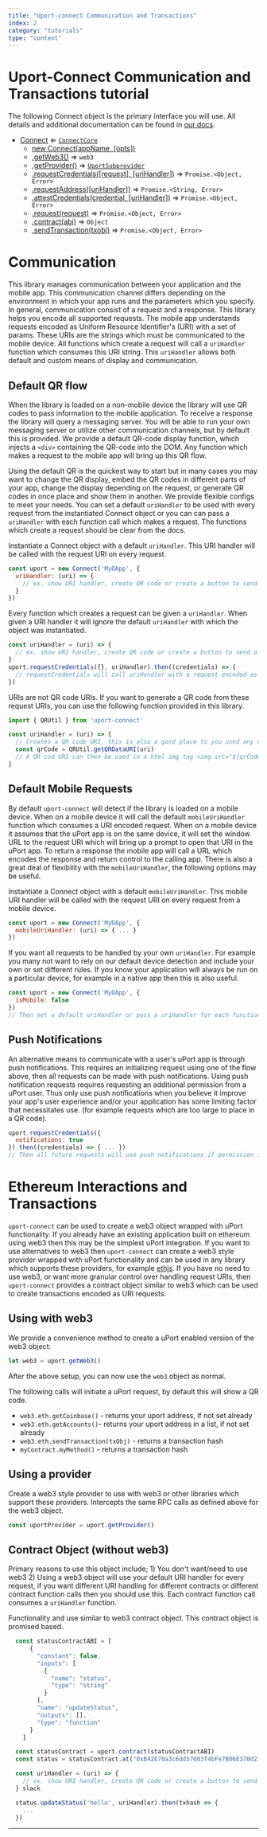 ```yaml
---
title: "Uport-connect Communication and Transactions"
index: 2
category: "tutorials"
type: "content"
---
```


# <a name="usage-guide"></a> Uport-Connect Communication and Transactions tutorial

The following Connect object is the primary interface you will use. All details and additional documentation can be found in [our docs](https://github.com/uport-project/uport-connect/blob/develop/doc/reference/index.md).

* [Connect](https://github.com/uport-project/uport-connect/blob/develop/DOCS.md#Connect) ⇐ <code>[ConnectCore](https://github.com/uport-project/uport-connect/blob/develop/DOCS.md#ConnectCore)</code>
    * [new Connect(appName, [opts])](https://github.com/uport-project/uport-connect/blob/develop/DOCS.md#new_Connect_new)
    * [.getWeb3()](https://github.com/uport-project/uport-connect/blob/develop/DOCS.md#Connect+getWeb3) ⇒ <code>web3</code>
    * [.getProvider()](https://github.com/uport-project/uport-connect/blob/develop/DOCS.md#ConnectCore+getProvider) ⇒ <code>[UportSubprovider](https://github.com/uport-project/uport-connect/blob/develop/DOCS.md#UportSubprovider)</code>
    * [.requestCredentials([request], [uriHandler])](https://github.com/uport-project/uport-connect/blob/develop/DOCS.md#ConnectCore+requestCredentials) ⇒ <code>Promise.&lt;Object, Error&gt;</code>
    * [.requestAddress([uriHandler])](https://github.com/uport-project/uport-connect/blob/develop/DOCS.md#ConnectCore+requestAddress) ⇒ <code>Promise.&lt;String, Error&gt;</code>
    * [.attestCredentials(credential, [uriHandler])](https://github.com/uport-project/uport-connect/blob/develop/DOCS.md#ConnectCore+attestCredentials) ⇒ <code>Promise.&lt;Object, Error&gt;</code>
    * [.request(request)](https://github.com/uport-project/uport-connect/blob/develop/DOCS.md#ConnectCore+request) ⇒ <code>Promise.&lt;Object, Error&gt;</code>
    * [.contract(abi)](https://github.com/uport-project/uport-connect/blob/develop/DOCS.md#ConnectCore+contract) ⇒ <code>Object</code>
    * [.sendTransaction(txobj)](https://github.com/uport-project/uport-connect/blob/develop/DOCS.md#ConnectCore+sendTransaction) ⇒ <code>Promise.&lt;Object, Error&gt;</code>

# <a name="communication"></a> Communication

This library manages communication between your application and the mobile app. This communication channel differs depending on the environment in which your app runs and the parameters which you specify. In general, communication consist of a request and a response. This library helps you encode all supported requests. The mobile app understands requests encoded as Uniform Resource Identifier's (URI) with a set of params. These URIs are the strings which must be communicated to the mobile device. All functions which create a request will call a `uriHandler` function which consumes this URI string. This `uriHandler` allows both default and custom means of display and communication.

## <a name="default-qr"></a> Default QR flow

When the library is loaded on a non-mobile device the library will use QR codes to pass information to the mobile application. To receive a response the library will query a messaging server. You will be able to run your own messaging server or utilize other communication channels, but by default this is provided. We provide a default QR-code display function, which injects a `<div>` containing the QR-code into the DOM. Any function which makes a request to the mobile app will bring up this QR flow.

Using the default QR is the quickest way to start but in many cases you may want to change the QR display, embed the QR codes in different parts of your app, change the display depending on the request, or generate QR codes in once place and show them in another. We provide flexible configs to meet your needs. You can set a default `uriHandler` to be used with every request from the instantiated Connect object or you can can pass a `uriHandler` with each function call which makes a request. The functions which create a request should be clear from the docs.

Instantiate a Connect object with a default `uriHandler`. This URI handler will be called with the request URI on every request.

```js
const uport = new Connect('MyDApp', {
  uriHandler: (uri) => {
    // ex. show URI handler, create QR code or create a button to send a user to the mobile app
  }
})
```

Every function which creates a request can be given a `uriHandler`. When given a URI handler it will ignore the default `uriHandler` with which the object was instantiated.

```javascript
const uriHandler = (uri) => {
  // ex. show URI handler, create QR code or create a button to send a user to the mobile app
}
uport.requestCredentials({}, uriHandler).then((credentials) => {
  // requestCredentials will call uriHandler with a request encoded as URI string
})
```

URIs are not QR code URIs. If you want to generate a QR code from these request URIs, you can use the following function provided in this library.

```javascript
import { QRUtil } from 'uport-connect'

const uriHandler = (uri) => {
  // Creates a QR code URI, this is also a good place to you used any QR code library you prefer.
  const qrCode = QRUtil.getQRDataURI(uri)
  // A QR cod URI can then be used in a html img tag <img src="${qrCode}"/>
}
```

## <a name="default-mobile"></a> Default Mobile Requests

By default `uport-connect` will detect if the library is loaded on a mobile device. When on a mobile device it will call the default `mobileUriHandler` function which consumes a URI encoded request. When on a mobile device it assumes that the uPort app is on the same device, it will set the window URL to the request URI which will bring up a prompt to open that URI in the uPort app. To return a response the mobile app will call a URL which encodes the response and return control to the calling app. There is also a great deal of flexibility with the `mobileUriHandler`, the following options may be useful.


Instantiate a Connect object with a default `mobileUriHandler`. This mobile URI handler will be called with the request URI on every request from a mobile device.

```js
const uport = new Connect('MyDApp', {
  mobileUriHandler: (uri) => { ... }
})
```

If you want all requests to be handled by your own `uriHandler`. For example you many not want to rely on our default device detection and include your own or set different rules. If you know your application will always be run on a particular device, for example in a native app then this is also useful.

```js
const uport = new Connect('MyDApp', {
  isMobile: false
})
// Then set a default uriHandler or pass a uriHandler for each function which makes a request
```

## <a name="push-notifications"></a> Push Notifications

An alternative means to communicate with a user's uPort app is through push notifications. This requires an initializing request using one of the flow above, then all requests can be made with push notifications. Using push notification requests requires requesting an additional permission from a uPort user. Thus only use push notifications when you believe it improve your app's user experience and/or your application has some limiting factor that necessitates use. (for example requests which are too large to place in a QR code).

```javascript
uport.requestCredentials({
  notifications: true
}).then((credentials) => { ... })
// Then all future requests will use push notifications if permission is granted.
```

# <a name="ethereum"></a> Ethereum Interactions and Transactions

`uport-connect` can be used to create a web3 object wrapped with uPort functionality. If you already have an existing application built on ethereum using web3 then this may be the simplest uPort integration. If you want to use alternatives to web3 then `uport-connect` can create a web3 style provider wrapped with uPort functionality and can be used in any library which supports these providers, for example [ethjs](https://github.com/ethjs/ethjs). If you have no need to use web3, or want more granular control over handling request URIs, then `uport-connect` provides a contract object similar to web3 which can be used to create transactions encoded as URI requests.

## <a name="web3"></a> Using with web3

We provide a convenience method to create a uPort enabled version of the web3 object:

```javascript
let web3 = uport.getWeb3()
```

After the above setup, you can now use the `web3` object as normal.

The following calls will initiate a uPort request, by default this will show a QR code.

* `web3.eth.getCoinbase()` - returns your uport address, if not set already
* `web3.eth.getAccounts()`- returns your uport address in a list, if not set already
* `web3.eth.sendTransaction(txObj)` - returns a transaction hash
* `myContract.myMethod()` - returns a transaction hash

## <a name="provider"></a> Using a provider

Create a web3 style provider to use with web3 or other libraries which support these providers. Intercepts the same RPC calls as defined above for the web3 object.

```js
const uportProvider = uport.getProvider()
```

## <a name="contracts"></a> Contract Object (without web3)

Primary reasons to use this object include; 1) You don't want/need to use web3 2) Using a web3 object will use your default URI handler for every request, if you want different URI handling for different contracts or different contract function calls then you should use this. Each contract function call consumes a `uriHandler` function.

Functionality and use similar to web3 contract object. This contract object is promised based.

```js
  const statusContractABI = [
      {
        "constant": false,
        "inputs": [
          {
            "name": "status",
            "type": "string"
          }
        ],
        "name": "updateStatus",
        "outputs": [],
        "type": "function"
      }
    ]

  const statusContract = uport.contract(statusContractABI)
  const status = statusContract.at("0xB42E70a3c6dd57003f4bFe7B06E370d21CDA8087")

  const uriHandler = (uri) => {
    // ex. show URI handler, create QR code or create a button to send a user to the mobile app
  } slack

  status.updateStatus('hello', uriHandler).then(txhash => {
    ...
  })
```
---------------------------------------------
